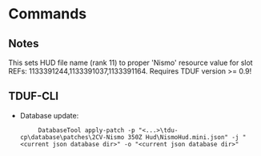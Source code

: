 # Commands

## Notes

This sets HUD file name (rank 11) to proper 'Nismo' resource value for slot REFs: 1133391244,1133391037,1133391164.
Requires TDUF version >= 0.9!

## TDUF-CLI

- Database update:
    
           DatabaseTool apply-patch -p "<...>\tdu-cp\database\patches\2CV-Nismo 350Z Hud\NismoHud.mini.json" -j "<current json database dir>" -o "<current json database dir>"